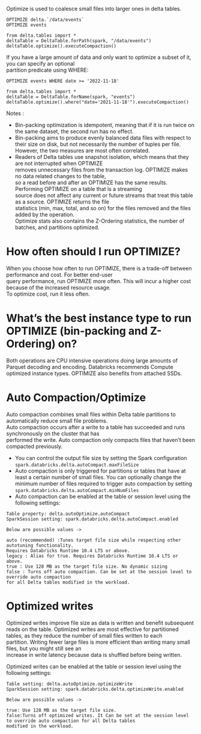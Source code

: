 Optimize is used to coalesce small files into larger ones in delta tables.
```
OPTIMIZE delta.`/data/events`
OPTIMIZE events

from delta.tables import *
deltaTable = DeltaTable.forPath(spark, "/data/events")
deltaTable.optimize().executeCompaction()
```
If you have a large amount of data and only want to optimize a subset of it, you can specify an optional  
partition predicate using WHERE:
```
OPTIMIZE events WHERE date >= '2022-11-18'

from delta.tables import *
deltaTable = DeltaTable.forName(spark, "events")
deltaTable.optimize().where("date='2021-11-18'").executeCompaction()
```
Notes :
- Bin-packing optimization is idempotent, meaning that if it is run twice on the same dataset, the second run has no effect.
- Bin-packing aims to produce evenly balanced data files with respect to their size on disk, but not necessarily the
  number of tuples per file. However, the two measures are most often correlated.
- Readers of Delta tables use snapshot isolation, which means that they are not interrupted when OPTIMIZE  
  removes unnecessary files from the transaction log. OPTIMIZE makes no data related changes to the table,  
  so a read before and after an OPTIMIZE has the same results. Performing OPTIMIZE on a table that is a streaming  
  source does not affect any current or future streams that treat this table as a source. OPTIMIZE returns the file  
  statistics (min, max, total, and so on) for the files removed and the files added by the operation.  
  Optimize stats also contains the Z-Ordering statistics, the number of batches, and partitions optimized.

# How often should I run OPTIMIZE?
When you choose how often to run OPTIMIZE, there is a trade-off between performance and cost. For better end-user  
query performance, run OPTIMIZE more often. This will incur a higher cost because of the increased resource usage.  
To optimize cost, run it less often.

# What’s the best instance type to run OPTIMIZE (bin-packing and Z-Ordering) on?
Both operations are CPU intensive operations doing large amounts of Parquet decoding and encoding.
Databricks recommends Compute optimized instance types. OPTIMIZE also benefits from attached SSDs.

# Auto Compaction/Optimize
Auto compaction combines small files within Delta table partitions to automatically reduce small file problems.  
Auto compaction occurs after a write to a table has succeeded and runs synchronously on the cluster that has  
performed the write. Auto compaction only compacts files that haven’t been compacted previously.  

- You can control the output file size by setting the Spark configuration 
`spark.databricks.delta.autoCompact.maxFileSize`
- Auto compaction is only triggered for partitions or tables that have at least a certain number of small files.
  You can optionally change the minimum number of files required to trigger auto compaction by setting 
  `spark.databricks.delta.autoCompact.minNumFiles`
- Auto compaction can be enabled at the table or session level using the following settings:
```
Table property: delta.autoOptimize.autoCompact
SparkSession setting: spark.databricks.delta.autoCompact.enabled
  
Below are possible values ->
  
auto (recommended) :Tunes target file size while respecting other autotuning functionality.
Requires Databricks Runtime 10.4 LTS or above.
legacy : Alias for true. Requires Databricks Runtime 10.4 LTS or above. 
true : Use 128 MB as the target file size. No dynamic sizing
false : Turns off auto compaction. Can be set at the session level to override auto compaction
for all Delta tables modified in the workload.
```
# Optimized writes
Optimized writes improve file size as data is written and benefit subsequent reads on the table.
Optimized writes are most effective for partitioned tables, as they reduce the number of small files written to each  
partition. Writing fewer large files is more efficient than writing many small files, but you might still see an  
increase in write latency because data is shuffled before being written.

Optimized writes can be enabled at the table or session level using the following settings:
```
Table setting: delta.autoOptimize.optimizeWrite
SparkSession setting: spark.databricks.delta.optimizeWrite.enabled

Below are possible values ->

true: Use 128 MB as the target file size.
false:Turns off optimized writes. It Can be set at the session level to override auto compaction for all Delta tables  
modified in the workload.
```